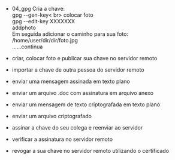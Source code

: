 - 04_gpg
Cria a chave: <br>
gpg --gen-key< br>
colocar foto <br>
gpg --edit-key XXXXXXX <br>
addphoto <br>
Em seguida adicionar o caminho para sua foto: <br>
/home/user/dir/dir/foto.jpg <br>
......continua


- criar, colocar foto e publicar sua chave no servidor remoto
- importar a chave de outra pessoa do servidor remoto
- enviar uma mensagem assinada em texto plano
- enviar um arquivo .doc com assinatura em arquivo anexo
- enviar um mensagem de texto criptografada em texto plano
- enviar um arquivo criptografado
- assinar a chave do seu colega e reenviar ao servidor
- verificar a assinatura no servidor remoto
- revogar a sua chave no servidor remoto utilizando o certificado

